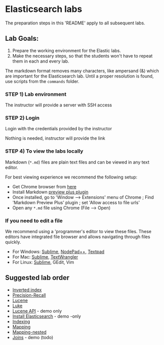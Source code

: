 # Elasticsearch labs

The preparation steps in this 'README' apply to all subsequent labs.

## Lab Goals:

1. Prepare the working environment for the Elastic labs.
2. Make the necessary steps, so that the students won't have to repeat them in each and every lab.

The markdown format removes many characters, like ampersand (&) which are important for the 
Elasticsearch lab. Until a proper resolution is found, use scripts from the `commands` folder.
 
### STEP 1) Lab environment

The instructor will provide a server with SSH access

### STEP 2) Login 

Login with the credentials provided by the instructor


Nothing is needed, instructor will provide the link 

### STEP 4) To view the labs locally

Markdown (`*.md`) files are plain text files and can be viewed in any text editor.

For best viewing experience we recommend the following setup:

* Get Chrome browser from [here](https://www.google.com/chrome/browser/desktop/)
* Install Markdown [preview plus plugin](https://chrome.google.com/webstore/detail/markdown-preview-plus/febilkbfcbhebfnokafefeacimjdckgl?hl=en-US)
* Once installed, go to 'Window --> Extensions' menu of Chrome ;   Find 'Markdown Preview Plus' plugin ;  set 'Allow access to file urls'
* Open any `*.md` file using Chrome (File --> Open)

### If you need to edit a file

We recommend using a 'programmer's editor to view these files. These editors have integrated file browser and allows navigating through files quickly.

* For Windows: [Sublime](http://www.sublimetext.com/), [NodePad++](http://notepad-plus-plus.org/), [Textpad](http://www.textpad.com/)
* For Mac: [Sublime](http://www.sublimetext.com/),  [TextWrangler](http://www.barebones.com/products/textwrangler/)
* For Linux: [Sublime](http://www.sublimetext.com/), GEdit, Vim

## Suggested lab order

* [Inverted index](https://github.com/elephantscale/elastic-labs/tree/master/inverted-index)
* [Precision-Recall](https://github.com/elephantscale/elastic-labs/tree/master/precision-recall)
* [Lucene](https://github.com/elephantscale/elastic-labs/blob/master/lucene/lucene.md)
* [Luke](https://github.com/elephantscale/elastic-labs/tree/master/luke)
* [Lucene API](https://github.com/elephantscale/elastic-labs/tree/master/luceneapi) - demo only
* [Install Elasticsearch](https://github.com/elephantscale/elastic-labs/blob/master/elasticsearch8/1-install.md) - demo -only
* [Indexing](https://github.com/elephantscale/elastic-labs/blob/master/elasticsearch8/2-indexing.md)
* [Mapping](https://github.com/elephantscale/elastic-labs/blob/master/elasticsearch8/2-indexing.md)
* [Mapping-nested](https://github.com/elephantscale/elastic-labs/blob/master/elasticsearch8/4-mapping-nested.md)
* [Joins](https://github.com/elephantscale/elastic-labs/blob/master/elasticsearch8/5-joins-todo-TODO.md) - demo (todo)
